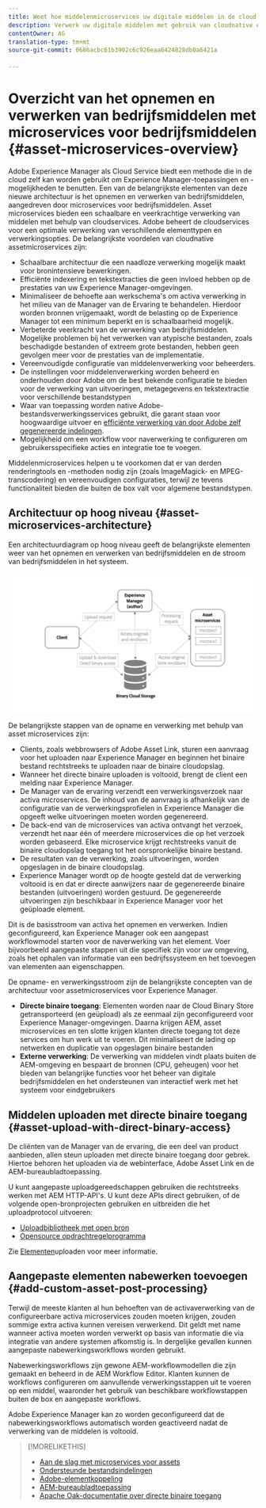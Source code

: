 ```yaml
---
title: Weet hoe middelenmicroservices uw digitale middelen in de cloud kunnen verwerken
description: Verwerk uw digitale middelen met gebruik van cloudnative en schaalbare services voor het verwerken van bedrijfsmiddelen.
contentOwner: AG
translation-type: tm+mt
source-git-commit: 0686acbc61b3902c6c926eaa6424828db0a6421a

---
```



# Overzicht van het opnemen en verwerken van bedrijfsmiddelen met microservices voor bedrijfsmiddelen {#asset-microservices-overview}

<!--
First half of content at https://git.corp.adobe.com/aklimets/project-nui/blob/master/docs/Project-Nui-Asset-Compute-Service.md is useful for this article.
TBD: Post-GA we will provide detailed information at \help\assets\asset-microservices-configure-and-use.md. However, for GA, all information is added, in short, in this article.
-->

Adobe Experience Manager als Cloud Service biedt een methode die in de cloud zelf kan worden gebruikt om Experience Manager-toepassingen en -mogelijkheden te benutten. Een van de belangrijkste elementen van deze nieuwe architectuur is het opnemen en verwerken van bedrijfsmiddelen, aangedreven door microservices voor bedrijfsmiddelen. Asset microservices bieden een schaalbare en veerkrachtige verwerking van middelen met behulp van cloudservices. Adobe beheert de cloudservices voor een optimale verwerking van verschillende elementtypen en verwerkingsopties. De belangrijkste voordelen van cloudnative assetmicroservices zijn:

* Schaalbare architectuur die een naadloze verwerking mogelijk maakt voor bronintensieve bewerkingen.
* Efficiënte indexering en tekstextracties die geen invloed hebben op de prestaties van uw Experience Manager-omgevingen.
* Minimaliseer de behoefte aan werkschema&#39;s om activa verwerking in het milieu van de Manager van de Ervaring te behandelen. Hierdoor worden bronnen vrijgemaakt, wordt de belasting op de Experience Manager tot een minimum beperkt en is schaalbaarheid mogelijk.
* Verbeterde veerkracht van de verwerking van bedrijfsmiddelen. Mogelijke problemen bij het verwerken van atypische bestanden, zoals beschadigde bestanden of extreem grote bestanden, hebben geen gevolgen meer voor de prestaties van de implementatie.
* Vereenvoudigde configuratie van middelenverwerking voor beheerders.
* De instellingen voor middelenverwerking worden beheerd en onderhouden door Adobe om de best bekende configuratie te bieden voor de verwerking van uitvoeringen, metagegevens en tekstextractie voor verschillende bestandstypen
* Waar van toepassing worden native Adobe-bestandsverwerkingsservices gebruikt, die garant staan voor hoogwaardige uitvoer en [efficiënte verwerking van door Adobe zelf gegenereerde indelingen](file-format-support.md).
* Mogelijkheid om een workflow voor naverwerking te configureren om gebruikersspecifieke acties en integratie toe te voegen.

Middelenmicroservices helpen u te voorkomen dat er van derden renderingtools en -methoden nodig zijn (zoals ImageMagick- en MPEG-transcodering) en vereenvoudigen configuraties, terwijl ze tevens functionaliteit bieden die buiten de box valt voor algemene bestandstypen.

## Architectuur op hoog niveau {#asset-microservices-architecture}

Een architectuurdiagram op hoog niveau geeft de belangrijkste elementen weer van het opnemen en verwerken van bedrijfsmiddelen en de stroom van bedrijfsmiddelen in het systeem.

<!-- Proposed DRAFT diagram for asset microservices overview - see section "Asset processing - high-level diagram" in the PPTX deck

https://adobe-my.sharepoint.com/personal/gklebus_adobe_com/_layouts/15/guestaccess.aspx?guestaccesstoken=jexDC5ZnepXSt6dTPciH66TzckS1BPEfdaZuSgHugL8%3D&docid=2_1ec37f0bd4cc74354b4f481cd420e07fc&rev=1&e=CdgElS
-->

![Inname en verwerking van bedrijfsmiddelen met](assets/asset-microservices-overview.png "microservices voor bedrijfsmiddelenInname en verwerking van bedrijfsmiddelen met microservices voor bedrijfsmiddelen")

De belangrijkste stappen van de opname en verwerking met behulp van asset microservices zijn:

* Clients, zoals webbrowsers of Adobe Asset Link, sturen een aanvraag voor het uploaden naar Experience Manager en beginnen het binaire bestand rechtstreeks te uploaden naar de binaire cloudopslag.
* Wanneer het directe binaire uploaden is voltooid, brengt de client een melding naar Experience Manager.
* De Manager van de ervaring verzendt een verwerkingsverzoek naar activa microservices. De inhoud van de aanvraag is afhankelijk van de configuratie van de verwerkingsprofielen in Experience Manager die opgeeft welke uitvoeringen moeten worden gegenereerd.
* De back-end van de microservices van activa ontvangt het verzoek, verzendt het naar één of meerdere microservices die op het verzoek worden gebaseerd. Elke microservice krijgt rechtstreeks vanuit de binaire cloudopslag toegang tot het oorspronkelijke binaire bestand.
* De resultaten van de verwerking, zoals uitvoeringen, worden opgeslagen in de binaire cloudopslag.
* Experience Manager wordt op de hoogte gesteld dat de verwerking voltooid is en dat er directe aanwijzers naar de gegenereerde binaire bestanden (uitvoeringen) worden gestuurd. De gegenereerde uitvoeringen zijn beschikbaar in Experience Manager voor het geüploade element.

Dit is de basisstroom van activa het opnemen en verwerken. Indien geconfigureerd, kan Experience Manager ook een aangepast workflowmodel starten voor de naverwerking van het element. Voer bijvoorbeeld aangepaste stappen uit die specifiek zijn voor uw omgeving, zoals het ophalen van informatie van een bedrijfssysteem en het toevoegen van elementen aan eigenschappen.

De opname- en verwerkingsstroom zijn de belangrijkste concepten van de architectuur voor assetmicroservices voor Experience Manager.

* **Directe binaire toegang**: Elementen worden naar de Cloud Binary Store getransporteerd (en geüpload) als ze eenmaal zijn geconfigureerd voor Experience Manager-omgevingen. Daarna krijgen AEM, asset microservices en ten slotte krijgen klanten directe toegang tot deze services om hun werk uit te voeren. Dit minimaliseert de lading op netwerken en duplicatie van opgeslagen binaire bestanden
* **Externe verwerking**: De verwerking van middelen vindt plaats buiten de AEM-omgeving en bespaart de bronnen (CPU, geheugen) voor het bieden van belangrijke functies voor het beheer van digitale bedrijfsmiddelen en het ondersteunen van interactief werk met het systeem voor eindgebruikers

## Middelen uploaden met directe binaire toegang {#asset-upload-with-direct-binary-access}

De cliënten van de Manager van de ervaring, die een deel van product aanbieden, allen steun uploaden met directe binaire toegang door gebrek. Hiertoe behoren het uploaden via de webinterface, Adobe Asset Link en de AEM-bureaubladtoepassing.

U kunt aangepaste uploadgereedschappen gebruiken die rechtstreeks werken met AEM HTTP-API&#39;s. U kunt deze APIs direct gebruiken, of de volgende open-bronprojecten gebruiken en uitbreiden die het uploadprotocol uitvoeren:

* [Uploadbibliotheek met open bron](https://github.com/adobe/aem-upload)
* [Opensource opdrachtregelprogramma](https://github.com/adobe/aio-cli-plugin-aem)

Zie [Elementen](add-assets.md)uploaden voor meer informatie.

## Aangepaste elementen nabewerken toevoegen {#add-custom-asset-post-processing}

Terwijl de meeste klanten al hun behoeften van de activaverwerking van de configureerbare activa microservices zouden moeten krijgen, zouden sommige extra activa kunnen vereisen verwerkend. Dit geldt met name wanneer activa moeten worden verwerkt op basis van informatie die via integratie van andere systemen afkomstig is. In dergelijke gevallen kunnen aangepaste nabewerkingsworkflows worden gebruikt.

Nabewerkingsworkflows zijn gewone AEM-workflowmodellen die zijn gemaakt en beheerd in de AEM Workflow Editor. Klanten kunnen de workflows configureren om aanvullende verwerkingsstappen uit te voeren op een middel, waaronder het gebruik van beschikbare workflowstappen buiten de box en aangepaste workflows.

Adobe Experience Manager kan zo worden geconfigureerd dat de nabewerkingsworkflows automatisch worden geactiveerd nadat de verwerking van de middelen is voltooid.

<!-- TBD asgupta, Engg: Create some asset-microservices-data-flow-diagram.
-->

>[!MORELIKETHIS]
>
>* [Aan de slag met microservices voor assets](asset-microservices-configure-and-use.md)
>* [Ondersteunde bestandsindelingen](file-format-support.md)
>* [Adobe-elementkoppeling](https://helpx.adobe.com/enterprise/using/adobe-asset-link.html)
>* [AEM-bureaubladtoepassing](https://docs.adobe.com/content/help/en/experience-manager-desktop-app/using/introduction.html)
>* [Apache Oak-documentatie over directe binaire toegang](https://jackrabbit.apache.org/oak/docs/features/direct-binary-access.html)

